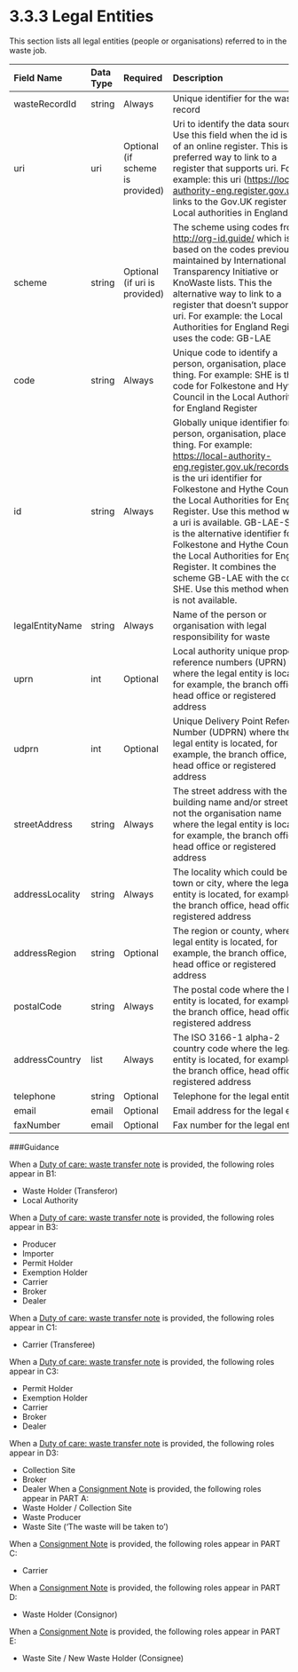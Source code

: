 3.3.3 Legal Entities
=
This section lists all legal entities (people or organisations) referred to in the waste job.

|Field Name|Data Type|Required|Description|
|:-|:-|:-|:-|
|wasteRecordId|string|Always|Unique identifier for the waste record|
|uri|uri|Optional (if scheme is provided)|Uri to identify the data source. Use this field when the id is part of an online register. This is the preferred way to link to a register that supports uri. For example: this uri (https://local-authority-eng.register.gov.uk/) links to the Gov.UK register for Local authorities in England.|
|scheme|string|Optional (if uri is provided)|The scheme using codes from http://org-id.guide/ which is based on the codes previously maintained by International Aid Transparency Initiative or KnoWaste lists. This the alternative way to link to a register that doesn’t support a uri. For example: the Local Authorities for England Register uses the code: GB-LAE|
|code|string|Always|Unique code to identify a person, organisation, place or thing. For example: SHE is the code for Folkestone and Hythe Council in the Local Authorities for England Register|
|id|string|Always|Globally unique identifier for a person, organisation, place or thing. For example: https://local-authority-eng.register.gov.uk/records/SHE is the uri identifier for Folkestone and Hythe Council in the Local Authorities for England Register. Use this method when a uri is available. GB-LAE-SHE is the alternative identifier for Folkestone and Hythe Council in the Local Authorities for England Register. It combines the scheme GB-LAE with the code SHE. Use this method when a uri is not available.|
|legalEntityName|string|Always|Name of the person or organisation with legal responsibility for waste|
|uprn|int|Optional|Local authority unique property reference numbers (UPRN) where the legal entity is located, for example, the branch office, head office or registered address|
|udprn|int|Optional|Unique Delivery Point Reference Number (UDPRN) where the legal entity is located, for example, the branch office, head office or registered address|
|streetAddress|string|Always|The street address with the building name and/or street but not the organisation name where the legal entity is located, for example, the branch office, head office or registered address|
|addressLocality|string|Always|The locality which could be the town or city, where the legal entity is located, for example, the branch office, head office or registered address|
|addressRegion|string|Optional|The region or county, where the legal entity is located, for example, the branch office, head office or registered address|
|postalCode|string|Always|The postal code where the legal entity is located, for example, the branch office, head office or registered address|
|addressCountry|list|Always|The ISO 3166-1 alpha-2 country code where the legal entity is located, for example, the branch office, head office or registered address|
|telephone|string|Optional|Telephone for the legal entity|
|email|email|Optional|Email address for the legal entity|
|faxNumber|email|Optional|Fax number for the legal entity|

###Guidance

When a [Duty of care: waste transfer note](https://assets.publishing.service.gov.uk/government/uploads/system/uploads/attachment_data/file/311081/LIT_7932.pdf) is provided, the following roles appear in B1:
- Waste Holder (Transferor)
- Local Authority

When a [Duty of care: waste transfer note](https://assets.publishing.service.gov.uk/government/uploads/system/uploads/attachment_data/file/311081/LIT_7932.pdf) is provided, the following roles appear in B3:
- Producer 
- Importer 
- Permit Holder
- Exemption Holder
- Carrier 
- Broker 
- Dealer

When a [Duty of care: waste transfer note](https://assets.publishing.service.gov.uk/government/uploads/system/uploads/attachment_data/file/311081/LIT_7932.pdf) is provided, the following roles appear in C1:
- Carrier (Transferee)

When a [Duty of care: waste transfer note](https://assets.publishing.service.gov.uk/government/uploads/system/uploads/attachment_data/file/311081/LIT_7932.pdf) is provided, the following roles appear in C3:
- Permit Holder
- Exemption Holder
- Carrier  
- Broker 
- Dealer

When a [Duty of care: waste transfer note](https://assets.publishing.service.gov.uk/government/uploads/system/uploads/attachment_data/file/311081/LIT_7932.pdf) is provided, the following roles appear in D3:
- Collection Site
- Broker 
- Dealer
When a [Consignment Note](https://assets.publishing.service.gov.uk/government/uploads/system/uploads/attachment_data/file/512167/LIT_6872.pdf) is provided, the following roles appear in PART A:
- Waste Holder / Collection Site
- Waste Producer
- Waste Site (‘The waste will be taken to’)

When a [Consignment Note](https://assets.publishing.service.gov.uk/government/uploads/system/uploads/attachment_data/file/512167/LIT_6872.pdf) is provided, the following roles appear in PART C:
- Carrier

When a [Consignment Note](https://assets.publishing.service.gov.uk/government/uploads/system/uploads/attachment_data/file/512167/LIT_6872.pdf) is provided, the following roles appear in PART D:
- Waste Holder (Consignor)

When a [Consignment Note](https://assets.publishing.service.gov.uk/government/uploads/system/uploads/attachment_data/file/512167/LIT_6872.pdf) is provided, the following roles appear in PART E:
- Waste Site / New Waste Holder (Consignee)
